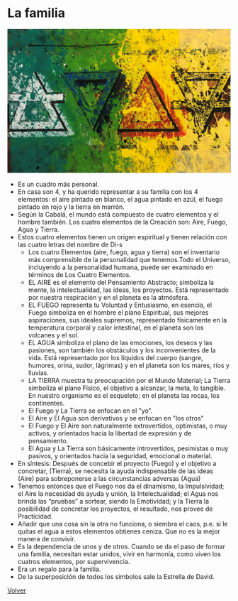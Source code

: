 # La familia

![](./img/02/Family.jpg)

- Es un cuadro más personal.
- En casa son 4, y ha querido representar a su familia con los 4 elementos: el aire pintado en blanco, el agua pintado en azúl, el fuego pintado en rojo y la tierra en marrón.
- Según la Cabalá, el mundo está compuesto de cuatro elementos y el hombre también. Los cuatro elementos de la Creación son: Aire, Fuego, Agua y Tierra.
- Estos cuatro elementos tienen un origen espiritual y tienen relación con las cuatro letras del nombre de Di-s
  - Los cuatro Elementos (aire, fuego, agua y tierra) son el inventario más comprensible de la personalidad que tenemos.Todo el Universo, incluyendo a la personalidad humana, puede ser examinado en términos de Los Cuatro Elementos.
  - EL AIRE es el elemento del Pensamiento Abstracto; simboliza la mente, la intelectualidad, las ideas, los proyectos. Está representado por nuestra respiración y en el planeta es la atmósfera.
  - EL FUEGO representa tu Voluntad y Entusiasmo, en esencia, el Fuego simboliza en el hombre el plano Espiritual, sus mejores aspiraciones, sus ideales supremos, representado físicamente en la temperatura corporal y calor intestinal, en el planeta son los volcanes y el sol.
  - EL AGUA simboliza el plano de las emociones, los deseos y las pasiones, son también los obstáculos y los inconvenientes de la vida. Está representado por los líquidos del cuerpo (sangre, humores, orina, sudor, lágrimas) y en el planeta son los mares, ríos y lluvias.
  - LA TIERRA muestra tu preocupación por el Mundo Material; La Tierra simboliza el plano Físico, el objetivo a alcanzar, la meta, lo tangible. En nuestro organismo es el esqueleto; en el planeta las rocas, los continentes.
  - El Fuego y La Tierra se enfocan en el "yo".
  - El Aire y El Agua son derivativos y se enfocan en "los otros"
  - El Fuego y El Aire son naturalmente extrovertidos, optimistas, o muy activos, y orientados hacia la libertad de expresión y de pensamiento.
  - El Agua y La Tierra son básicamente introvertidos, pesimistas o muy pasivos, y orientados hacia la seguridad, emocional o material.
- En síntesis: Después de concebir el proyecto (Fuego) y el objetivo a concretar, (Tierra), se necesita la ayuda indispensable de las ideas (Aire) para sobreponerse a las circunstancias adversas (Agua)
- Tenemos entonces que el Fuego nos da el dinamismo, la Impulsividad; el Aire la necesidad de ayuda y unión, la Intelectualidad; el Agua nos brinda las &#8220;pruebas&#8221; a sortear, siendo la Emotividad; y la Tierra la posibilidad de concretar los proyectos, el resultado, nos provee de Practicidad.
- Añadir que una cosa sin la otra no funciona, o siembra el caos, p.e. si le quitas el agua a estos elementos obtienes ceniza. Que no es la mejor manera de convivir.
- Es la dependencia de unos y de otros. Cuando se da el paso de formar una familia, necesitan estar unidos, vivir en harmonía, como viven los cuatros elementos, por supervivencia.
- Era un regalo para la familia.
- De la superposición de todos los símbolos sale la Estrella de David.

[Volver](https://victorrodrigueznavarro.github.io/)

